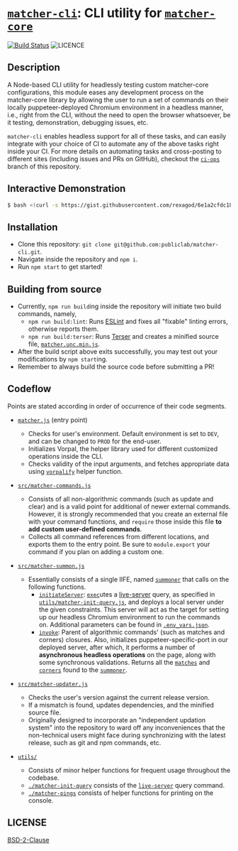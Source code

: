 # [`matcher-cli`](/): CLI utility for [`matcher-core`](https://github.com/publiclab/matcher-core)

[![Build Status](https://travis-ci.org/publiclab/matcher-cli.svg?branch=ci-ops)](https://travis-ci.org/publiclab/matcher-cli) ![LICENCE](https://img.shields.io/badge/license-GNU--General--Public--License--v3.0-green.svg)

## Description

A Node-based CLI utility for headlessly testing custom matcher-core configurations, this module eases any development process on the matcher-core library by allowing the user to run a set of commands on their locally puppeteer-deployed Chromium environment in a headless manner, i.e., right from the CLI, without the need to open the browser whatsoever, be it testing, demonstration, debugging issues, etc.

`matcher-cli` enables headless support for all of these tasks, and can easily integrate with your choice of CI to automate any of the above tasks right inside your CI. For more details on automating tasks and cross-posting to different sites (including issues and PRs on GitHub), checkout the [`ci-ops`](https://github.com/publiclab/matcher-cli/tree/ci-ops) branch of this repository.  

## Interactive Demonstration

```sh
$ bash <(curl -s https://gist.githubusercontent.com/rexagod/6e1a2cfdc18e1b12ff8d64b5d4e6985a/raw/e5cf33c9bb2427f25d8394d0e007cabc40a8a5da/cli-demo.sh)
```

## Installation

* Clone this repository: `git clone git@github.com:publiclab/matcher-cli.git`.
* Navigate inside the repository and `npm i`.
* Run `npm start` to get started!

## Building from source

* Currently, `npm run build`ing inside the repository will initiate two build commands, namely,
	* `npm run build:lint`: Runs [ESLint](https://eslint.org/) and fixes all "fixable" linting errors, otherwise reports them.
	* `npm run build:terser`: Runs [Terser](https://xem.github.io/terser-online/) and creates a minified source file, [`matcher.unc.min.js`](/matcher.unc.min.js).
* After the build script above exits successfully, you may test out your modifications by `npm start`ing.
* Remember to always build the source code before submitting a PR!

## Codeflow
 
Points are stated according in order of occurrence of their code segments.

* [`matcher.js`](/matcher.js) (entry point)
	* Checks for user's environment. Default environment is set to `DEV`, and can be changed to `PROD` for the end-user.
	* Initializes Vorpal, the helper library used for different customized operations inside the CLI.
	* Checks validity of the input arguments, and fetches appropriate data using [`vorpalify`](/matcher.js#L27-L39) helper function.

* [`src/matcher-commands.js`](/src/matcher-commands.js)
	* Consists of all non-algorithmic commands (such as update and clear) and is a valid point for additional of newer external commands. However, it is strongly recommended that you create an external file with your command functions, and `require` those inside this file **to add custom user-defined commands**.
	* Collects all command references from different locations, and exports them to the entry point. Be sure to `module.export` your command if you plan on adding a custom one.

* [`src/matcher-summon.js`](/src/matcher-summon.js)
	* Essentially consists of a single IIFE, named [`summoner`](/src/matcher-summon.js#L7-L13) that calls on the following functions.
		* [`initiateServer`](/src/matcher-summon.js#L15-L26): [`exec`](/src/matcher-summon.js#L16-L24)utes a [live-server](https://www.npmjs.com/package/live-server) query, as specified in [`utils/matcher-init-query.js`](/utils/matcher-init-query.js), and deploys a local server under the given constraints. This server will act as the target for setting up our headless Chromium environment to run the commands on. Additional parameters can be found in [`.env_vars.json`](/.env_vars.json).
		* [`invoke`](/src/matcher-summon.js#L28-L68): Parent of algorithmic commands' (such as matches and corners) closures. Also, initializes puppeteer-specific-port in our deployed server, after which, it performs a number of **asynchronous headless operations** on the page, along with some synchronous validations. Returns all the [`matches`](/src/matcher-summon.js#L46-L55) and [`corners`](/src/matcher-summon.js#L37-L45) found to the [`summoner`](/src/matcher-summon.js#L7-L13).

* [`src/matcher-updater.js`](/src/matcher-updater.js)
	* Checks the user's version against the current release version.
	* If a mismatch is found, updates dependencies, and the minified source file.
	* Originally designed to incorporate an "independent updation system" into the repository to ward off any inconveniences that the non-technical users might face during synchronizing with the latest release, such as git and npm commands, etc.

* [`utils/`](/utils)
	* Consists of minor helper functions for frequent usage throughout the codebase.
	* [`./matcher-init-query`](/utils/matcher-init-query.js) consists of the [`live-server`](https://www.npmjs.com/package/live-server) query command.
	* [`./matcher-pings`](/utils/matcher-pings.js) consists of helper functions for printing on the console.

## LICENSE

[BSD-2-Clause](/LICENSE)
